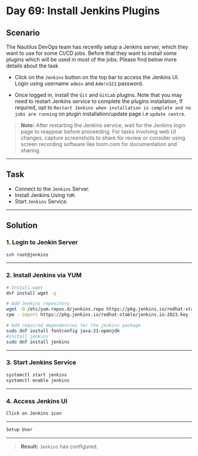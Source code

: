 # Day 69: Install Jenkins Plugins

## Scenario

The Nautilus DevOps team has recently setup a Jenkins server, which they want to use for some CI/CD jobs. Before that they want to install some plugins which will be used in most of the jobs. Please find below more details about the task

- Click on the `Jenkins` button on the top bar to access the Jenkins UI. Login using username `admin` and `Adm!n321` password.
    
- Once logged in, install the `Git` and `GitLab` plugins. Note that you may need to restart Jenkins service to complete the plugins installation, If required, opt to `Restart Jenkins when installation is complete and no jobs are running` on plugin installation/update page i.e `update centre`.

> **Note:**
> After restarting the Jenkins service, wait for the Jenkins login page to reappear before proceeding.
>  For tasks involving web UI changes, capture screenshots to share for review or consider using screen recording software like loom.com for documentation and sharing.
---

## Task

- Connect to the `Jenkins` Server.
- Install Jenkins Using `YUM`.
- Start `Jenkins` Service.


---

## Solution

### 1. Login to Jenkin Server

```bash
ssh root@jenkins
```
---


### 2. Install Jenkins via YUM
```bash
# Install wget
dnf install wget -y

# Add Jenkins repository
wget -O /etc/yum.repos.d/jenkins.repo https://pkg.jenkins.io/redhat-stable/jenkins.repo
rpm --import https://pkg.jenkins.io/redhat-stable/jenkins.io-2023.key

# Add required dependencies for the jenkins package
sudo dnf install fontconfig java-21-openjdk
#install jenkins
sudo dnf install jenkins

```
---

### 3. Start Jenkins Service
```bash
systemctl start jenkins
systemctl enable jenkins

```
---


### 4. Access Jenkins UI
```bash
Click on Jenkins icon
```
---
```bash
Setup User
```
---


> **Result:** `Jenkins` has configured.
